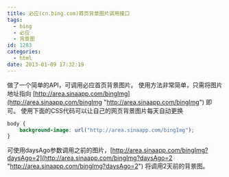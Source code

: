 ```yaml
---
title: 必应(cn.bing.com)首页背景图片调用接口
tags:
  - bing
  - 必应
  - 背景图
id: 1283
categories:
  - html
date: 2013-01-09 17:32:19
---
```


做了一个简单的API，可调用必应首页背景图片。
使用方法非常简单，只需将图片地址指向 [http://area.sinaapp.com/bingImg](http://area.sinaapp.com/bingImg "http://area.sinaapp.com/bingImg") 即可。
使用下面的CSS代码可以让自己的网页背景图片每天自动更换

```css
body {
    background-image: url("http://area.sinaapp.com/bingImg");
}
```

<!-- more -->

可使用daysAgo参数调用之前的图片，[http://area.sinaapp.com/bingImg?daysAgo=2](http://area.sinaapp.com/bingImg?daysAgo=2 "http://area.sinaapp.com/bingImg?daysAgo=2") 将调用2天前的背景图。
